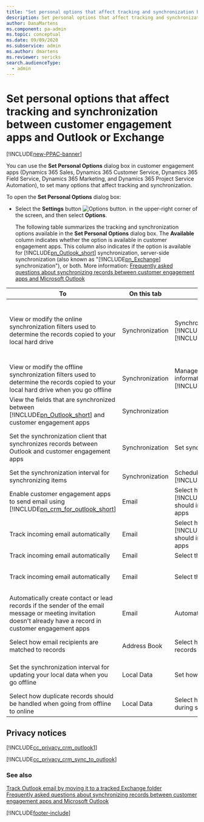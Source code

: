 ```yaml
---
title: "Set personal options that affect tracking and synchronization between customer engagement apps and Outlook or Exchange  | MicrosoftDocs"
description: Set personal options that affect tracking and synchronization between customer engagement apps and Outlook or Exchange
author: DanaMartens
ms.component: pa-admin
ms.topic: conceptual
ms.date: 09/09/2020
ms.subservice: admin
ms.author: dmartens
ms.reviewer: sericks
search.audienceType: 
  - admin
---
```

# Set personal options that affect tracking and synchronization between customer engagement apps and Outlook or Exchange

[!INCLUDE[new-PPAC-banner](~/includes/new-PPAC-banner.md)]

You can use the **Set Personal Options** dialog box in customer engagement apps (Dynamics 365 Sales, Dynamics 365 Customer Service, Dynamics 365 Field Service, Dynamics 365 Marketing, and Dynamics 365 Project Service Automation), to set many options that affect tracking and synchronization.  
  
 To open the **Set Personal Options** dialog box:  
  
- Select the **Settings** button ![Options button.](media/optionsbutton.png "Options button") in the upper-right corner of the screen, and then select **Options**.  
  
  The following table summarizes the tracking and synchronization options available in the **Set Personal Options** dialog box. The **Available** column indicates whether the option is available in customer engagement apps. This column also indicates if the option is available for [!INCLUDE[pn_Outlook_short](../includes/pn-outlook-short.md)] synchronization, server-side synchronization (also known as "[!INCLUDE[pn_Exchange](../includes/pn-exchange.md)] synchronization"), or both. More information: [Frequently asked questions about synchronizing records between customer engagement apps and Microsoft Outlook](frequently-asked-questions-synchronizing-records-dynamics-365-and-outlook.yml)  
  
| To   | On this tab   | In this section  | See this option  | Available  |    
|----|----|---|---|---|
|                    View or modify the online synchronization filters used to determine the records copied to your local hard drive                    | Synchronization |  Synchronize items with [!INCLUDE[pn_Outlook_short](../includes/pn-outlook-short.md)] or [!INCLUDE[pn_Exchange](../includes/pn-exchange.md)]   | View or manage the **filters** that determine the records that are synchronized to your [!INCLUDE[pn_Outlook_short](../includes/pn-outlook-short.md)] or [!INCLUDE[pn_Exchange](../includes/pn-exchange.md)] folders.<br /><br /> [!INCLUDE[proc_more_information](../includes/proc-more-information.md)] [Choose the records to synchronize between customer engagement apps and Outlook or Exchange](choose-records-synchronize-dynamics-365-outlook-exchange.md) |                   -   From customer engagement apps<br />-   For [!INCLUDE[pn_Outlook_short](../includes/pn-outlook-short.md)] sync or server-side sync                   |
|         View or modify the offline synchronization filters used to determine the records copied to your local hard drive when you go offline          | Synchronization |                                   Manage your offline filters and take your information offline in [!INCLUDE[proc_crm_for_outlook](../includes/proc-crm-for-outlook.md)]                                   |                                                                                                                                                                              Manage your **offline filters** to determine what data you need with you when you go offline.                                                                                                                                                                              |                   -   From customer engagement apps<br />-   For [!INCLUDE[pn_Outlook_short](../includes/pn-outlook-short.md)] sync or server-side sync                   |
|                    View the fields that are synchronized between [!INCLUDE[pn_Outlook_short](../includes/pn-outlook-short.md)] and customer engagement apps                   | Synchronization |                                                                                                                                                                                                            |                                                                                                                                               View or manage the **synchronized fields** of [!INCLUDE[pn_Outlook_short](../includes/pn-outlook-short.md)] or [!INCLUDE[pn_Exchange](../includes/pn-exchange.md)] items, including appointments, contacts, and tasks.                                                                                                                                                |                   -   From customer engagement apps<br />-   For [!INCLUDE[pn_Outlook_short](../includes/pn-outlook-short.md)] sync or server-side sync                   |
|                                                             Set the synchronization client that synchronizes records between Outlook and customer engagement apps                                                            | Synchronization |                                                                                         Set synchronization client                                                                                         |                                                                                                                                            Set this computer to be the client to perform synchronization between [!INCLUDE[pn_Outlook_short](../includes/pn-outlook-short.md)] and your primary organization                                                                                                                                            | -   For [!INCLUDE[pn_Outlook_short](../includes/pn-outlook-short.md)] sync only. **Note:**      This option only appears when you have multiple Outlook clients that are connected to the same organization. |
|                                               Set the synchronization interval for synchronizing items                                                | Synchronization |                                                   Schedule automatic synchronization with [!INCLUDE[pn_Outlook_short](../includes/pn-outlook-short.md)]                                                    |                                                                                                                                                                         Synchronize the items in my [!INCLUDE[pn_Outlook_short](../includes/pn-outlook-short.md)] folders every                                                                                                                                                                         |                                                               -   For [!INCLUDE[pn_Outlook_short](../includes/pn-outlook-short.md)] sync only                                                                |
|                       Enable customer engagement apps to send email using [!INCLUDE[pn_crm_for_outlook_short](../includes/pn-crm-for-outlook-short.md)]                        |      Email      | Select how [!INCLUDE[pn_microsoft_dynamics_crm_for_outlook](../includes/pn-microsoft-dynamics-crm-for-outlook.md)] should integrate email with customer engagement apps |                                                                                                                                                            Allow customer engagement apps to send email using [!INCLUDE[pn_microsoft_dynamics_crm_for_outlook](../includes/pn-microsoft-dynamics-crm-for-outlook.md)]                                                                                                                                                            |                                                           From [!INCLUDE[pn_crm_for_outlook_short](../includes/pn-crm-for-outlook-short.md)] only                                                            |
|                                                                                        Track incoming email automatically                                                                                         |      Email      |                   Select how [!INCLUDE[pn_microsoft_dynamics_crm_for_outlook](../includes/pn-microsoft-dynamics-crm-for-outlook.md)] should integrate email with customer engagement apps                  |                                                                                                                                              Check incoming email in [!INCLUDE[pn_Outlook_short](../includes/pn-outlook-short.md)] and determine whether an email should be linked and saved as a record.                                                                                                                                               |                                                           From [!INCLUDE[pn_crm_for_outlook_short](../includes/pn-crm-for-outlook-short.md)] only                                                            |
|                                                                                        Track incoming email automatically                                                                                         |      Email      |                                                     Select the email messages to track                                                    |                                                                                                                                                                                                                                                        Track                                                                                                                                                                                                                                                        |                                                                       From customer engagement apps                                                                      |
|                                                                                        Track incoming email automatically                                                                                         |      Email      |                                                     Select the email messages to track                                                    |                                                                                                                                  Configure Folder Tracking Rules<br /><br /> [!INCLUDE[proc_more_information](../includes/proc-more-information.md)] [Track Outlook email by moving it to a tracked Exchange folder](track-outlook-email-by-moving-it-tracked-exchange-folder.md)                                                                                                                                   |                                                   -   From customer engagement apps<br />-   For server-side sync only                                                    |
|        Automatically create contact or lead records if the sender of the email message or meeting invitation doesn't already have a record in customer engagement apps       |      Email      |                                                        Automatically create records in Dynamics 365 apps                                                         |                                                                                                                                                                                                                                                       Create                                                                                                                                                                                                                                                        |                                                                       From customer engagement apps                                                                     |
|                                                                          Select how email recipients are matched to records                                                                          |  Address Book   |                                            Select how email recipients are reconciled with records                                             |                                                                                                                                                                                                                                                     All options                                                                                                                                                                                                                                                     |                                                           From [!INCLUDE[pn_crm_for_outlook_short](../includes/pn-crm-for-outlook-short.md)] only                                                            |
|                                                                 Set the synchronization interval for updating your local data when you go offline                                                                 |   Local Data    |                                                                                     Set how often to update local data                                                                                     |                                                                                                                                                                                         Update local data every<br /><br /> Note: You may not be able to change the interval if your administrator has restricted changes.                                                                                                                                                                                          |                                                           From [!INCLUDE[pn_crm_for_outlook_short](../includes/pn-crm-for-outlook-short.md)] only                                                            |
|                                                                 Select how duplicate records should be handled when going from offline to online                                                                  |   Local Data    |                                                                   Select how duplicate records should be handled during synchronization                                                                    |                                                                                                                                                                                                                         Enable duplicate detection during offline to online synchronization                                                                                                                                                                                                                         |                                                           From [!INCLUDE[pn_crm_for_outlook_short](../includes/pn-crm-for-outlook-short.md)] only                                                            |
  
<a name="BMKM_MUprivacy"></a>   
## Privacy notices  
[!INCLUDE[cc_privacy_crm_outlook1](../includes/cc-privacy-crm-outlook1.md)]
  
 [!INCLUDE[cc_privacy_crm_sync_to_outlook](../includes/cc-privacy-crm-sync-to-outlook.md)]
  
### See also  
 [Track Outlook email by moving it to a tracked Exchange folder](track-outlook-email-by-moving-it-tracked-exchange-folder.md)   
 [Frequently asked questions about synchronizing records between customer engagement apps and Microsoft Outlook](frequently-asked-questions-synchronizing-records-dynamics-365-and-outlook.yml)   


[!INCLUDE[footer-include](../includes/footer-banner.md)]

